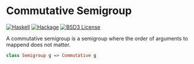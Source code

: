 # Commutative Semigroup

[![Haskell](https://img.shields.io/badge/language-Haskell-orange.svg)](https://haskell.org) [![Hackage](https://img.shields.io/hackage/v/commutative-semigroups.svg)](https://hackage.haskell.org/package/commutative-semigroups)  [![BSD3 License](https://img.shields.io/badge/license-BSD3-blue.svg)](https://github.com/reflex-frp/commutative-semigroups/LICENSE)

A commutative semigroup is a semigroup where the order of arguments to mappend does not matter.

```haskell
class Semigroup g => Commutative g
```

